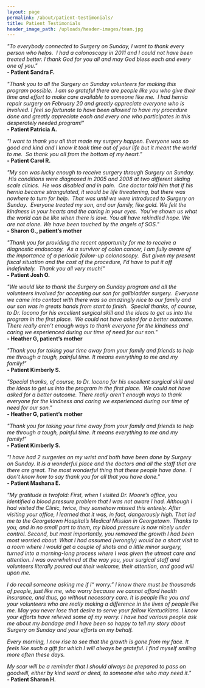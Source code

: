 ```yaml
---
layout: page
permalink: /about/patient-testimonials/
title: Patient Testimonials
header_image_path: /uploads/header-images/team.jpg
---
```



*"To everybody connected to Surgery on Sunday, I want to thank every person who helps. &nbsp;I had a colonoscopy in 2011 and I could not have been treated better. I thank God for you all and may God bless each and every one of you."&nbsp;*&nbsp;
<br>**- Patient Sandra F.**

*"Thank you to all the Surgery on Sunday volunteers for making this program possible. &nbsp;I am so grateful there are people like you who give their time and effort to make care available to someone like me. &nbsp;I had hernia repair surgery on February 20 and greatly appreciate everyone who is involved. I feel so fortunate to have been allowed to have my procedure done and greatly appreciate each and every one who participates in this desperately needed program!"&nbsp;*
<br>**- Patient Patricia A.**

*"I want to thank you all that made my surgery happen. Everyone was so good and kind and I know it took time out of your life but it meant the world to me. &nbsp;So thank you all from the bottom of my heart."&nbsp;*
<br>**- Patient Carol R.**

*"My son was lucky enough to receive surgery through Surgery on Sunday. &nbsp;His conditions were diagnosed in 2005 and 2008 at two different sliding scale clinics. &nbsp;He was disabled and in pain. &nbsp;One doctor told him that if his hernia became strangulated, it would be life threatening, but there was nowhere to turn for help. &nbsp;That was until we were introduced to Surgery on Sunday. &nbsp;Everyone treated my son, and our family, like gold. We felt the kindness in your hearts and the caring in your eyes. &nbsp;You’ve shown us what the world can be like when there is love. You all have rekindled hope. We are not alone. We have been touched by the angels of SOS."*&nbsp;
<br>**- Sharon G., patient’s mother**

*"Thank you for providing the recent opportunity for me to receive a diagnostic endoscopy. &nbsp;As a survivor of colon cancer, I am fully aware of the importance of a periodic follow-up colonoscopy. &nbsp;But given my present fiscal situation and the cost of the procedure, I’d have to put it off indefinitely. &nbsp;Thank you all very much!"*&nbsp;
<br>**- Patient Josh O.**

*"We would like to thank the Surgery on Sunday program and all the volunteers involved for accepting our son for gallbladder surgery. &nbsp;Everyone we came into contact with there was so amazingly nice to our family and our son was in greats hands from start to finish. &nbsp;Special thanks, of course, to Dr. Iocono for his excellent surgical skill and the ideas to get us into the program in the first place. &nbsp;We could not have asked for a better outcome. There really aren’t enough ways to thank everyone for the kindness and caring we experienced during our time of need for our son."&nbsp;*
<br>**- Heather G, patient’s mother**

*"Thank you for taking your time away from your family and friends to help me through a tough, painful time. It means everything to me and my family!"*&nbsp;
<br>**- Patient Kimberly S.**

*"Special thanks, of course, to Dr. Iocono for his excellent surgical skill and the ideas to get us into the program in the first place. &nbsp;We could not have asked for a better outcome. There really aren’t enough ways to thank everyone for the kindness and caring we experienced during our time of need for our son."*
<br>**- Heather G, patient’s mother**

*"Thank you for taking your time away from your family and friends to help me through a tough, painful time. It means everything to me and my family!"*&nbsp;
<br>**- Patient Kimberly S.**

*"I have had 2 surgeries on my wrist and both have been done by Surgery on Sunday. It is a wonderful place and the doctors and all the staff that are there are great. The most wonderful thing that these people have done. &nbsp;I don't know how to say thank you for all that you have done."&nbsp;*
<br>**- Patient Mashana E.**

*"My gratitude is twofold: First, when I visited Dr. Moore’s office, you identified a blood pressure problem that I was not aware I had. Although I had visited the Clinic, twice, they somehow missed this entirely. After visiting your office, I learned that it was, in fact, dangerously high. That led me to the Georgetown Hospital’s Medical Mission in Georgetown. Thanks to you, and in no small part to them, my blood pressure is now nicely under control. Second, but most importantly, you removed the growth I had been most worried about. What I had assumed (wrongly) would be a short visit to a room where I would get a couple of shots and a little minor surgery, turned into a morning-long process where I was given the utmost care and attention. I was overwhelmed at the way you, your surgical staff and volunteers literally poured out their welcome, their attention, and good will upon me.*

*I do recall someone asking me if I“ worry.” I know there must be thousands of people, just like me, who worry because we cannot afford health insurance, and thus, go without necessary care. It is people like you and your volunteers who are really making a difference in the lives of people like me. May you never lose that desire to serve your fellow Kentuckians. I know your efforts have relieved some of my worry. I have had various people ask me about my bandage and I have been so happy to tell my story about Surgery on Sunday and your efforts on my behalf.*

*Every morning, I now rise to see that the growth is gone from my face. It feels like such a gift for which I will always be grateful. I find myself smiling more often these days.*

*My scar will be a reminder that I should always be prepared to pass on goodwill, either by kind word or deed, to someone else who may need it."*
<br>**- Patient Sharon H.**